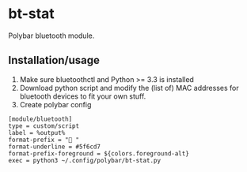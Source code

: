 # bt-stat
Polybar bluetooth module. 

## Installation/usage
1. Make sure bluetoothctl and Python >= 3.3 is installed
2. Download python script and modify the (list of) MAC addresses for bluetooth devices to fit your own stuff. 
3. Create polybar config
```
[module/bluetooth]
type = custom/script
label = %output%
format-prefix = " "
format-underline = #5f6cd7
format-prefix-foreground = ${colors.foreground-alt}
exec = python3 ~/.config/polybar/bt-stat.py
```